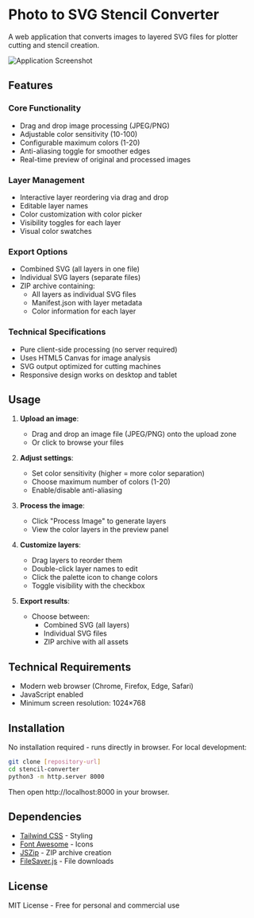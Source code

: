 # Photo to SVG Stencil Converter

A web application that converts images to layered SVG files for plotter cutting and stencil creation.

![Application Screenshot](./screenshot.png)

## Features

### Core Functionality
- Drag and drop image processing (JPEG/PNG)
- Adjustable color sensitivity (10-100)
- Configurable maximum colors (1-20)
- Anti-aliasing toggle for smoother edges
- Real-time preview of original and processed images

### Layer Management
- Interactive layer reordering via drag and drop
- Editable layer names
- Color customization with color picker
- Visibility toggles for each layer
- Visual color swatches

### Export Options
- Combined SVG (all layers in one file)
- Individual SVG layers (separate files)
- ZIP archive containing:
  - All layers as individual SVG files
  - Manifest.json with layer metadata
  - Color information for each layer

### Technical Specifications
- Pure client-side processing (no server required)
- Uses HTML5 Canvas for image analysis
- SVG output optimized for cutting machines
- Responsive design works on desktop and tablet

## Usage

1. **Upload an image**:
   - Drag and drop an image file (JPEG/PNG) onto the upload zone
   - Or click to browse your files

2. **Adjust settings**:
   - Set color sensitivity (higher = more color separation)
   - Choose maximum number of colors (1-20)
   - Enable/disable anti-aliasing

3. **Process the image**:
   - Click "Process Image" to generate layers
   - View the color layers in the preview panel

4. **Customize layers**:
   - Drag layers to reorder them
   - Double-click layer names to edit
   - Click the palette icon to change colors
   - Toggle visibility with the checkbox

5. **Export results**:
   - Choose between:
     - Combined SVG (all layers)
     - Individual SVG files
     - ZIP archive with all assets

## Technical Requirements
- Modern web browser (Chrome, Firefox, Edge, Safari)
- JavaScript enabled
- Minimum screen resolution: 1024×768

## Installation
No installation required - runs directly in browser.
For local development:
```bash
git clone [repository-url]
cd stencil-converter
python3 -m http.server 8000
```
Then open http://localhost:8000 in your browser.

## Dependencies
- [Tailwind CSS](https://tailwindcss.com) - Styling
- [Font Awesome](https://fontawesome.com) - Icons
- [JSZip](https://stuk.github.io/jszip/) - ZIP archive creation
- [FileSaver.js](https://github.com/eligrey/FileSaver.js) - File downloads

## License
MIT License - Free for personal and commercial use